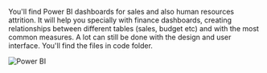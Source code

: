 You'll find Power BI dashboards for sales and also human resources attrition. It will help you specially with finance dashboards, creating relationships between different tables (sales, budget etc) and with the most common measures. A lot can still be done with the design and user interface. You'll find the files in code folder.

![Power BI]([https://github.com/rubenfm77/Netflix_SQL/blob/main/logo.png](https://github.com/rubenfm77/POWER-BI/blob/main/PBI.png))
